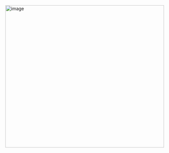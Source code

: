 
<img width="497" height="448" alt="image" src="https://github.com/user-attachments/assets/e3fa0d57-aaf8-4660-8e24-579d8d266c31" />
